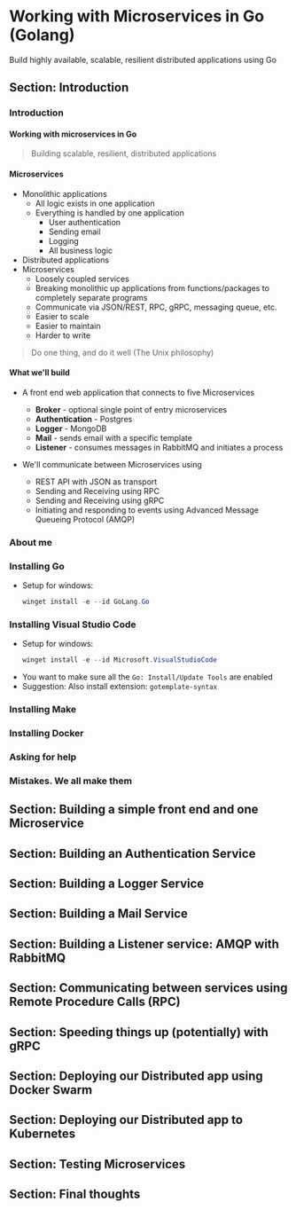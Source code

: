 # Working with Microservices in Go (Golang)

Build highly available, scalable, resilient distributed applications using Go

## Section: Introduction
### Introduction
#### Working with microservices in Go
  > Building scalable, resilient, distributed applications
#### Microservices
- Monolithic applications
  - All logic exists in one application
  - Everything is handled by one application
    - User authentication
    - Sending email
    - Logging
    - All business logic
- Distributed applications
- Microservices
  - Loosely coupled services
  - Breaking monolithic up applications from functions/packages to completely separate programs
  - Communicate via JSON/REST, RPC, gRPC, messaging queue, etc.
  - Easier to scale
  - Easier to maintain
  - Harder to write
> Do one thing, and do it well (The Unix philosophy)

#### What we'll build

- A front end web application that connects to five Microservices
  - **Broker** - optional single point of entry microservices
  - **Authentication** - Postgres
  - **Logger** - MongoDB
  - **Mail** - sends email with a specific template
  - **Listener** - consumes messages in RabbitMQ and initiates a process 

- We'll communicate between Microservices using
  - REST API with JSON as transport
  - Sending and Receiving using RPC
  - Sending and Receiving using gRPC
  - Initiating and responding to events using Advanced Message Queueing Protocol (AMQP)

### About me

### Installing Go

- Setup for windows:
  ```powershell
  winget install -e --id GoLang.Go
  ```

### Installing Visual Studio Code

- Setup for windows:
  ```powershell
  winget install -e --id Microsoft.VisualStudioCode
  ```
- You want to make sure all the `Go: Install/Update Tools` are enabled
- Suggestion: Also install extension: `gotemplate-syntax`




### Installing Make
### Installing Docker
### Asking for help
### Mistakes. We all make them








## Section: Building a simple front end and one Microservice
## Section: Building an Authentication Service
## Section: Building a Logger Service
## Section: Building a Mail Service
## Section: Building a Listener service: AMQP with RabbitMQ
## Section: Communicating between services using Remote Procedure Calls (RPC)
## Section: Speeding things up (potentially) with gRPC
## Section: Deploying our Distributed app using Docker Swarm
## Section: Deploying our Distributed app to Kubernetes
## Section: Testing Microservices
## Section: Final thoughts
